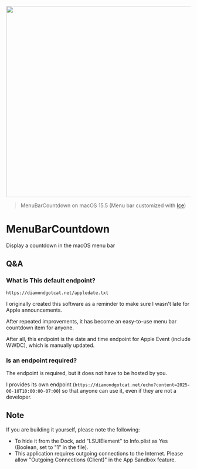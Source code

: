 
<img width="521" src="https://github.com/user-attachments/assets/16dba94a-073a-4e1d-b70c-2695c1c23ee1" />

> MenuBarCountdown on macOS 15.5 (Menu bar customized with [Ice](https://github.com/jordanbaird/Ice))

# MenuBarCountdown
Display a countdown in the macOS menu bar

## Q&A

### What is This default endpoint?
`https://diamondgotcat.net/appledate.txt`

I originally created this software as a reminder to make sure I wasn't late for Apple announcements.

After repeated improvements, it has become an easy-to-use menu bar countdown item for anyone.

After all, this endpoint is the date and time endpoint for Apple Event (include WWDC), which is manually updated.

### Is an endpoint required?
The endpoint is required, but it does not have to be hosted by you.

I provides its own endpoint (`https://diamondgotcat.net/echo?content=2025-06-10T10:00:00-07:00`) so that anyone can use it, even if they are not a developer.

## Note
If you are building it yourself, please note the following:
- To hide it from the Dock, add "LSUIElement" to Info.plist as Yes (Boolean, set to "1" in the file).
- This application requires outgoing connections to the Internet. Please allow "Outgoing Connections (Client)" in the App Sandbox feature.
